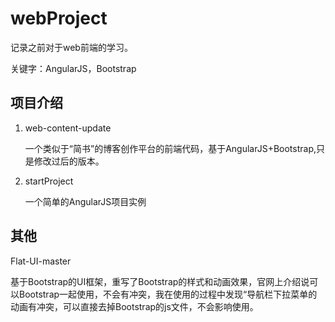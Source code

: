 # webProject
记录之前对于web前端的学习。

关键字：AngularJS，Bootstrap

## 项目介绍
1. web-content-update

   一个类似于“简书”的博客创作平台的前端代码，基于AngularJS+Bootstrap,只是修改过后的版本。

2. startProject

   一个简单的AngularJS项目实例

## 其他
Flat-UI-master

   基于Bootstrap的UI框架，重写了Bootstrap的样式和动画效果，官网上介绍说可以Bootstrap一起使用，不会有冲突，我在使用的过程中发现“导航栏下拉菜单的动画有冲突，可以直接去掉Bootstrap的js文件，不会影响使用。
 


